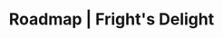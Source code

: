 ---
layout: minecraft-mod/roadmap

title: Roadmap \| Fright's Delight
mod_id: frightsdelight
permalink: /frightsdelight/roadmap
---